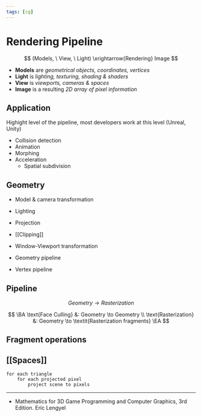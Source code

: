 ```yaml
---
tags: [cg]
---
```


# Rendering Pipeline
 
$$
(Models, \ View, \ Light) \xrightarrow{Rendering} Image
$$

- **Models** are *geometrical objects, coordinates, vertices*
- **Light** is *lighting, texturing, shading & shaders*
- **View** is *viewports, cameras & spaces*
- **Image** is a resulting *2D array of pixel information*


## Application

Highight level of the pipeline, most developers work at this level (Unreal, Unity)

- Collision detection
- Animation
- Morphing
- Acceleration
	- Spatial subdivision

## Geometry
- Model & camera transformation
- Lighting
- Projection
- [[Clipping]]
- Window-Viewport transformation



- Geometry pipeline
- Vertex pipeline

## Pipeline

$$
Geometry \to Rasterization
$$


$$
\BA
	\text{Face Culling} &: Geometry \to Geometry \\
	\text{Rasterization} &: Geometry \to \textit{Rasterization fragments}
\EA
$$

## Fragment operations


## [[Spaces]]

```
for each triangle
	for each projected pixel
		project scene to pixels
```



---

- Mathematics for 3D Game Programming and Computer Graphics, 3rd Edition. Eric Lengyel


<!--
https://www.wikiwand.com/en/Hidden-surface_determination
https://www.google.com/search?q=Geometry+pipeline&newwindow=1&sxsrf=ALeKk02jsk77KcoFBmyJytv_cBCH8oQarA:1615661586709&source=lnms&tbm=isch&biw=1503&bih=1212#imgrc=az5EavcgfE2lOM
https://www.khronos.org/opengl/wiki/Rendering_Pipeline_Overview
https://developer.nvidia.com/gpugems/gpugems/part-v-performance-and-practicalities/chapter-28-graphics-pipeline-performance
https://stanford.edu/class/ee267/lectures/lecture2.pdf
https://www.seas.upenn.edu/~cis565/LECTURES/Lecture2%20New.pdf
-->
